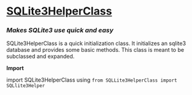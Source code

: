# <u>SQLite3HelperClass</u>
### <i>Makes SQLite3 use quick and easy</i>


SQLite3HelperClass is a quick initialization class. It initializes an sqlite3 database and provides some basic methods. This class is meant to be subclassed and expanded.

<b>Import</b>

import SQLite3HelperClass using `from SQLLite3HelperClass import SQLlite3Helper`